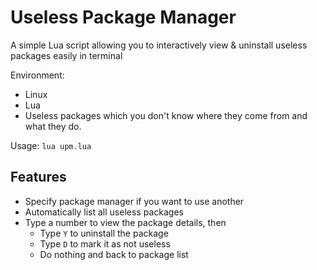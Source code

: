 # Useless Package Manager

A simple Lua script allowing you to interactively view & uninstall useless packages easily in terminal

Environment:

- Linux
- Lua
- Useless packages which you don't know where they come from and what they do.

Usage: `lua upm.lua`

## Features

- Specify package manager if you want to use another
- Automatically list all useless packages
- Type a number to view the package details, then
  - Type `Y` to uninstall the package
  - Type `D` to mark it as not useless
  - Do nothing and back to package list
